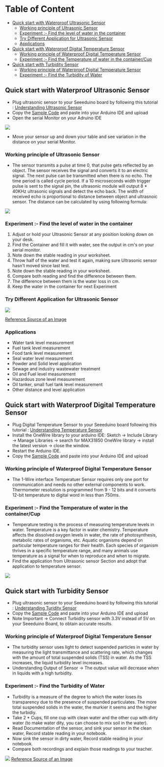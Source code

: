 
# Table of Content

* [Quick start with Waterproof Ultrasonic Sensor](https://github.com/Bilal-Arshad/Citizen-Scientist-Water-Management-Project/blob/master/README.md#quick-start-with-waterproof-ultrasonic-sensor)
  * [Working principle of Ultrasonic Sensor](https://github.com/Bilal-Arshad/Citizen-Scientist-Water-Management-Project/blob/master/Introduction_to_sensors.md#working-principle-of-ultrasonic-sensor)
  * [Experiment :- Find the level of water in the container](https://github.com/Bilal-Arshad/Citizen-Scientist-Water-Management-Project#experiment---find-the-level-of-water-in-the-container)
  * [Try Different Application for Ultrasonic Sensor](https://github.com/Bilal-Arshad/Citizen-Scientist-Water-Management-Project#try-different-application-for-ultrasonic-sensor)
  * [Applications](https://github.com/Bilal-Arshad/Citizen-Scientist-Water-Management-Project#applications)
* [Quick start with Waterproof Digital Temperature Sensor](https://github.com/Bilal-Arshad/Citizen-Scientist-Water-Management-Project#quick-start-with-waterproof-digital-temperature-sensor)
  * [Working principle of Waterproof Digital Temperature Sensor](https://github.com/Bilal-Arshad/Citizen-Scientist-Water-Management-Project/blob/master/Introduction_to_sensors.md#working-principle-of-waterproof-digital-temperature-sensor)
  * [Experiment :- Find the Temperature of water in the container/Cup](https://github.com/Bilal-Arshad/Citizen-Scientist-Water-Management-Project#experiment---find-the-temperature-of-water-in-the-containercup)
* [Quick start with Turbidity Sensor](https://github.com/Bilal-Arshad/Citizen-Scientist-Water-Management-Project#quick-start-with-turbidity-sensor)
  * [Working principle of Waterproof Digital Temperature Sensor](https://github.com/Bilal-Arshad/Citizen-Scientist-Water-Management-Project/blob/master/Introduction_to_sensors.md#working-principle-of-waterproof-digital-temperature-sensor-1)
  * [Experiment :- Find the Turbidity of Water](https://github.com/Bilal-Arshad/Citizen-Scientist-Water-Management-Project#experiment---find-the-turbidity-of-water)
  

## Quick start with Waterproof Ultrasonic Sensor
* Plug ultrasonic sensor to your Seeeduino board by following this tutorial : [Understanding Ultrasonic Sensor](https://wiki.dfrobot.com/Weather_-_proof_Ultrasonic_Sensor_with_Separate_Probe_SKU___SEN0208)
* Copy the [Sample Code](https://github.com/Bilal-Arshad/Citizen-Scientist-Water-Management-Project/blob/master/Code%20for%20Sensors/Water%20level%20estimation%20(Ultrasonic%20sensor)) and paste into your Arduino IDE and upload
* Open the serial Monitor on your Adruino IDE

![](https://github.com/Bilal-Arshad/Citizen-Scientist-Water-Management-Project/blob/master/img/Getting_Started4.png)

* Move your sensor up and down your table and see variation in the distance on your serial Monitor.


### Working principle of Ultrasonic Sensor

* The sensor transmits a pulse at time 0, that pulse gets reflected by an object. The sensor receives the signal and converts it to an electric signal. The next pulse can be transmitted when there is no echo. The time period is called cycle period. If a 10 microseconds width trigger pulse is sent to the signal pin, the ultrasonic module will output 8 * 40KHz ultrasonic signals and detect the echo back. The width of received echo is proportional to distance between object and ultrasnoic sensor. The distance can be calculated by using following formula:

![](https://github.com/Bilal-Arshad/Citizen-Scientist-Water-Management-Project/blob/master/img/formula.PNG)  


### Experiment :- Find the level of water in the container
1. Adjust or hold your Ultrasonic Sensor at any position looking down on your desk.
2. Find the Container and fill it with water, see the output in cm's on your serial monitor.
3. Note down the stable reading in your worksheet.
4. Throw half of the water and test it again, making sure Ultrasonic sensor hasn't moved since last test.
5. Note down the stable reading in your worksheet.
6. Compare both reading and find the difference between them.
7. The difference between them is the water loss in cm.
8. Keep the water in the container for next Experiment

### Try Different Application for Ultrasonic Sensor

![](https://github.com/Bilal-Arshad/Citizen-Scientist-Water-Management-Project/blob/master/img/Getting_Started5.png)

[Reference Source of an Image](https://www.alibaba.com/product-detail/digital-ultrasonic-level-meter-with-reasonable_2004064037.html)

### Applications
* Water tank level measurement
* Fuel tank level measurement
* Food tank level measurement
* Seal water level measurement
* Powder and Solid level application
* Sewage and industry wastewater treatment
* Oil and Fuel level measurement
* Hazardous zone level measurement
* Oil tanker, small fuel tank level measurement
* Other distance and level application

## Quick start with Waterproof Digital Temperature Sensor
* Plug Digital Temperature Sensor to your Seeeduino board following this tutorial : [Understanding Temperature Sensor](https://wiki.dfrobot.com/Waterproof_DS18B20_Digital_Temperature_Sensor__SKU_DFR0198_)
* Install the OneWire library to your arduino IDE: Sketch -> Include Library -> Manage Libraries -> search for MAX31850 OneWire library -> install the latest version -> close the window.
* Restart the Arduino IDE.
* Copy the [Sample Code](https://github.com/Bilal-Arshad/Citizen-Scientist-Water-Management-Project/blob/master/Code%20for%20Sensors/Measuring%20Temperature%20of%20Water) and paste into your Arduino IDE and upload


### Working principle of Waterproof Digital Temperature Sensor

* The 1-Wire interface Temperatuer Sensor requires only one port for communication and needs no other external components to work. Thermometer resolution is programmed from 9 - 12 bits and it converts 12-bit temperature to digital word in less than 750ms.

### Experiment :- Find the Temperature of water in the container/Cup
* Temperature testing is the process of measuring temperature levels in water. Temperature is a key factor in water chemistry. Temperature affects the dissolved oxygen levels in water, the rate of photosynthesis, metabolic rates of organisms, etc. Aquatic organisms depend on particular temperature ranges for their health. Each species of organism thrives in a specific temperature range, and many animals use temperature as a signal for when to reproduce and when to migrate.
* Find the application from Ultrasonic sensor Section and adopt that application to temperature sensor.

![](https://github.com/Bilal-Arshad/Citizen-Scientist-Water-Management-Project/blob/master/img/8.PNG)

## Quick start with Turbidity Sensor
* Plug ultrasonic sensor to your Seeeduino board by following this tutorial : [Understanding Turidity Sensor](https://wiki.dfrobot.com/Turbidity_sensor_SKU__SEN0189)
* Copy the [Sample Code](https://github.com/Bilal-Arshad/Citizen-Scientist-Water-Management-Project/blob/master/Code%20for%20Sensors/Measuring%20Turbidity%20in%20Water) and paste into your Arduino IDE and upload
* Note Important -> Connect Turbidity sensor with 3.3V instead of 5V on your Seeeduino Board, to obtain accurate results.

### Working principle of Waterproof Digital Temperature Sensor

* The turbidity sensor uses light to detect suspended particles in water by measuring the light transmittance and scattering rate, which changes with the amount of total suspended solids (TSS) in water. As the TSS increases, the liquid turbidity level increases.
* Understanding Output of Sensor -> The output value will decrease when in liquids with a high turbidity.

### Experiment :- Find the Turbidity of Water
* Turbidity is a measure of the degree to which the water loses its transparency due to the presence of suspended particulates. The more total suspended solids in the water, the murkier it seems and the higher the turbidiy.
* Take 2 * Cups, fill one cup with clean water and the other cup with dirty water (to make water dity, you can choose to mix soil in the water).
* Read Documentation of the sensor, and sink your sensor in the clean water, Record stable reading in your notebook.
* Now sink the sensor in dirty water, Record stable reading in your notebook.
* Compare both recordings and explain those readings to your teacher.

![](https://github.com/Bilal-Arshad/Citizen-Scientist-Water-Management-Project/blob/master/img/3.jpg)
[Reference Source of an Image](https://engineering.ubc.ca/spotlight/research/customized-and-community-driven-clean-water-solutions)
